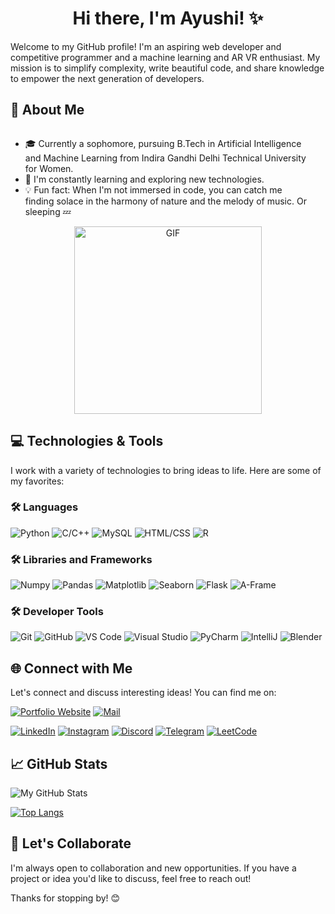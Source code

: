 <h1 align="center">Hi there, I'm Ayushi! ✨ </h1>

Welcome to my GitHub profile! I'm an aspiring web developer and competitive programmer and a machine learning and AR VR enthusiast. My mission is to simplify complexity, write beautiful code, and share knowledge to empower the next generation of developers.

## 🚀 About Me

<div style="float: left; margin-right: 20px;">
  
- 🎓 Currently a sophomore, pursuing B.Tech in Artificial Intelligence and Machine Learning from Indira Gandhi Delhi Technical University for Women.
- 🌱 I'm constantly learning and exploring new technologies.
- 💡 Fun fact: When I'm not immersed in code, you can catch me finding solace in the harmony of nature and the melody of music. Or sleeping 💤

</div>

<div align="center">
  <img width="300" src="https://media.giphy.com/media/R03zWv5p1oNSQd91EP/giphy.gif" alt="GIF">
</div>

## 💻 Technologies & Tools

I work with a variety of technologies to bring ideas to life. Here are some of my favorites:

### 🛠 Languages 

![Python](https://img.shields.io/badge/-Python-3776AB?style=flat&logo=python&logoColor=white) ![C/C++](https://img.shields.io/badge/-C%2FC%2B%2B-00599C?style=flat&logo=c%2B%2B&logoColor=white) ![MySQL](https://img.shields.io/badge/-MySQL-4479A1?style=flat&logo=mysql&logoColor=white) ![HTML/CSS](https://img.shields.io/badge/-HTML%2FCSS-E34F26?style=flat&logo=html5&logoColor=white) ![R](https://img.shields.io/badge/-R-276DC3?style=flat&logo=r&logoColor=white)

### 🛠 Libraries and Frameworks

![Numpy](https://img.shields.io/badge/-Numpy-013243?style=flat&logo=numpy&logoColor=white) ![Pandas](https://img.shields.io/badge/-Pandas-150458?style=flat&logo=pandas&logoColor=white) ![Matplotlib](https://img.shields.io/badge/-Matplotlib-11557C?style=flat&logo=matplotlib&logoColor=white) ![Seaborn](https://img.shields.io/badge/-Seaborn-3776AB?style=flat&logo=seaborn&logoColor=white) ![Flask](https://img.shields.io/badge/-Flask-000000?style=flat&logo=flask&logoColor=white) ![A-Frame](https://img.shields.io/badge/-A--Frame-FFC100?style=flat&logo=a-frame&logoColor=white)

### 🛠 Developer Tools

![Git](https://img.shields.io/badge/-Git-F05032?style=flat&logo=git&logoColor=white) ![GitHub](https://img.shields.io/badge/-GitHub-181717?style=flat&logo=github&logoColor=white) ![VS Code](https://img.shields.io/badge/-VS%20Code-007ACC?style=flat&logo=visual-studio-code&logoColor=white) ![Visual Studio](https://img.shields.io/badge/-Visual%20Studio-5C2D91?style=flat&logo=visual-studio&logoColor=white) ![PyCharm](https://img.shields.io/badge/-PyCharm-000000?style=flat&logo=pycharm&logoColor=white) ![IntelliJ](https://img.shields.io/badge/-IntelliJ-000000?style=flat&logo=intellij-idea&logoColor=white) ![Blender](https://img.shields.io/badge/-Blender-F5792A?style=flat&logo=blender&logoColor=white)

## 🌐 Connect with Me

Let's connect and discuss interesting ideas! You can find me on:

[![Portfolio Website](https://img.shields.io/badge/Portfolio-View-9cf?style=flat-square&logo=html5&logoColor=white)](https://dubeyayushi.github.io/Portfolio/)
[![Mail](https://img.shields.io/badge/Mail-Send%20Mail-red?style=flat-square&logo=gmail&logoColor=white)](mailto:adayushi232@gmail.com)

[![LinkedIn](https://img.shields.io/badge/LinkedIn-Connect-blue?style=flat-square&logo=linkedin&logoColor=white)](https://www.linkedin.com/in/dubeyayushi-ad/)
[![Instagram](https://img.shields.io/badge/Instagram-Follow%20Me-purple?style=flat-square&logo=instagram&logoColor=white)](https://www.instagram.com/ayushidubey448/)
[![Discord](https://img.shields.io/badge/Discord-Chat-7289DA?style=flat-square&logo=discord&logoColor=white)](https://discordapp.com/users/ayushidubey)
[![Telegram](https://img.shields.io/badge/Telegram-Chat-0088cc?style=flat-square&logo=telegram&logoColor=white)](https://t.me/ayushi_code)
[![LeetCode](https://img.shields.io/badge/LeetCode-Solve-FFA116?style=flat-square&logo=leetcode&logoColor=white)](https://leetcode.com/_ad/)


## 📈 GitHub Stats

![My GitHub Stats](https://github-readme-stats.vercel.app/api?username=dubeyayushi&show_icons=true&hide=contribs,prs&theme=radical)

[![Top Langs](https://github-readme-stats.vercel.app/api/top-langs/?username=dubeyayushi&layout=donut)](https://github.com/dubeyayushi/github-readme-stats)

## 🤝 Let's Collaborate

I'm always open to collaboration and new opportunities. If you have a project or idea you'd like to discuss, feel free to reach out!

Thanks for stopping by! 😊
